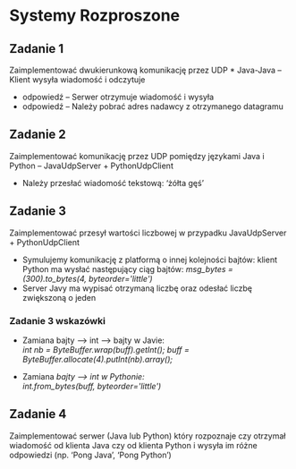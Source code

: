 # Systemy Rozproszone
## Zadanie 1
Zaimplementować dwukierunkową komunikację przez UDP * Java-Java – Klient wysyła wiadomość i odczytuje  
* odpowiedź – Serwer otrzymuje wiadomość i wysyła 
* odpowiedź – Należy pobrać adres nadawcy z otrzymanego datagramu 

## Zadanie 2
Zaimplementować komunikację przez UDP pomiędzy językami Java i Python – JavaUdpServer + PythonUdpClient 
* Należy przesłać wiadomość tekstową:  ‘żółta gęś’ 

## Zadanie 3
Zaimplementować przesył wartości liczbowej w przypadku JavaUdpServer + PythonUdpClient 
* Symulujemy komunikację z platformą o innej kolejności bajtów: klient Python ma wysłać następujący ciąg bajtów: 
*msg_bytes = (300).to_bytes(4, byteorder='little')*
* Server Javy ma wypisać otrzymaną liczbę oraz odesłać liczbę zwiększoną o jeden 
### Zadanie 3 wskazówki 
* Zamiana bajty –> int –> bajty w Javie:  
*int nb = ByteBuffer.wrap(buff).getInt();* 
*buff = ByteBuffer.allocate(4).putInt(nb).array();* 
 
* Zamiana *bajty –> int  w Pythonie:  
int.from_bytes(buff, byteorder='little')*

## Zadanie 4
Zaimplementować serwer (Java lub Python) który rozpoznaje czy otrzymał wiadomość od klienta Java czy od klienta Python i wysyła im różne odpowiedzi (np. ‘Pong Java’, ‘Pong Python’) 
